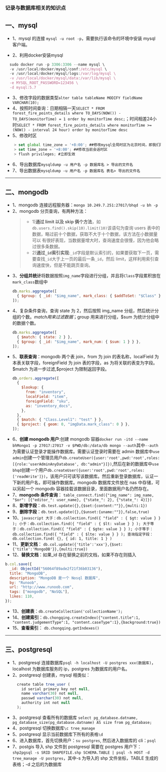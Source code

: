 ### 记录与数据库相关的知识点

## 一、mysql

- 1、mysql 的连接 `mysql -u root -p`，需要执行该命令的环境中安装 mysql 客户端。

- 2、利用docker安装mysql
```javascript
  sudo docker run -p 3306:3306 --name mysql \
  -v /usr/local/docker/mysql/conf:/etc/mysql \
  -v /usr/local/docker/mysql/logs:/var/log/mysql \
  -v /usr/local/docker/mysql/data:/var/lib/mysql \
  -e MYSQL_ROOT_PASSWORD=123456 \
  -d mysql:5.7
```
- 3、修改字段的数据类型`alter table tableName MODIFY fieldName VARCHAR(10);`
- 4、按照时间查询：日期相隔一天`SELECT * FROM forest_fire_points_details where TO_DAYS(NOW()) - TO_DAYS(monitorTime) = 1 order by monitorTime desc;`；时间相差24小时`SELECT * FROM forest_fire_points_details where monitorTime >=(NOW() - interval 24 hour) order by monitorTime desc`
- 5、修改时区
```javascript
    > set global time_zone = '+8:00'; ##修改mysql全局时区为北京时间，即我们所在的东8区
    > set time_zone = '+8:00'; ##修改当前会话时区
    > flush privileges; #立即生效
```
- 6、导出数据库`mysqldump -u 用户名 -p 数据库名 > 导出的文件名`
- 7、导出数据表`mysqldump -u 用户名 -p 数据库名 表名> 导出的文件名`
---

## 二、mongodb

- 1、mongodb 连接远程服务器：`mongo 10.249.7.251:27017/bhqd -u bh -p`
- 2、mongodb 分页查询，有两种方法：
  > - 1)**通过 limit 以及 skip 俩个方法**，如`db.users.find().skip(10).limit(10)`该语句为查询 users 表中的数据，略过前十个数据，获取不大于十个数据，该方法在小数据量可以 有很好表现，当数据量增大时，查询速度会很慢，因为他会略过很多条数据。
  > - 2)**通过`_id`索引实现**:`_id`字段是默认索引的，如果要获取下一页，需要查找`_id`大于上一页的最后一条`_id`，然后 limit，这样利用索引查询速度快，但是不能跳页查询。
- 3、**分组并统计**将数据按照`img_name`字段进行分组，并且将`Class`字段累积放在`mark_class`数组中
  ```javascript
  db.marks.aggregate([
    { $group: { _id: "$img_name", mark_class: { $addToSet: "$Class" } } },
  ]);
  ```
- 4、复杂条件查询，查询 state 为 2，然后按照 img_name 分组，然后统计分组的个数。$match用来过滤数据；$group 用来进行分组，\$sum 为统计分组中的数据个数。
  ```javascript
  db.marks.aggregate([
    { $match: { state: 2 } },
    { $group: { _id: "$img_name", mark_num: { $sum: 1 } } },
  ]);
  ```
- 5、**联表查询**：mongodb 两个表 join，from 为 join 的表名称，localField 为本表关联字段，foreignField 为 join 表的字段，as 为将关联的表变为字段。\$match 为进一步过滤,\$project 为限制返回字段。
  ```javascript
  db.orders.aggregate([
    {
      $lookup: {
        from: "inventory",
        localField: "item",
        foreignField: "sku",
        as: "inventory_docs",
      },
    },
    { $match: { "Class.Level1": "test" } },
    { $project: { geom: 0, "imgData.mark_class": 0 } },
  ]);
  ```
- 6、**创建 mongodb 用户**:创建 mongodb 容器`docker run -itd --name bhMongo1 -p 27017:27017 -v $PWD/db:/data/db mongo --auth`其中`--auth`为需要认证登录才能操作数据库。需要认证登录时需要在 admin 数据库中`use admin`创建一个管理员用户`db.createUser({user:'root',pwd:'root',roles:[{role:'userAdminAnyDatabase', db:"admin"}]})`,然后在新的数据库中`use bhqd`创建一个用户`db.createUser({user:'root',pwd:'root',roles:['readWrite']})`，该用户只可读写该数据库。然后重新登录数据库，认证一下新的用户名，即可操作数据库。mongodb 数据库文件放在 nas 中存储，可以另起一个 mongodb 容器挂载该数据目录，里面数据用户名仍然存在。
- 7、**mongodb 条件查询**：
  `table_connect.find({"img_name": img_name, "$or": [{"editor_": user_name}, {"state_": 2}, {"state_": 4}]})`
- 8、**新增字段**：`db.test.update({},{$set:{content:""}},{multi:1})`
- 9、**删除字段**：`db.test.update({},{$unset:{uname:""}},false,true)`
- 10、`javascript 大于：db.collection.find({ "field" : { $gt: value } } ); 小于：db.collection.find({ "field" : { $lt: value } } ); 大于等于：db.collection.find({ "field" : { $gte: value } } ); 小于等于：db.collection.find({ "field" : { $lte: value } } ); 查询指定字段：db.collection.find( {}, { id: 1, title: 1 } )`
- 11、**更新文档**： `db.col.update({'title':'xxx'},{$set:{'title':'MongoDB'}},{multi:true})`
- 12、**替换文档**：如果\_id 存在替换之前的文档，如果不存在则插入

```javascript
b.col.save({
  _id: ObjectId("56064f89ade2f21f36b03136"),
  title: "MongoDB",
  description: "MongoDB 是一个 Nosql 数据库",
  by: "Runoob",
  url: "http://www.runoob.com",
  tags: ["mongodb", "NoSQL"],
  likes: 110,
});
```

- 13、**创建表**：`db.createCollection('collectionName'); `
- 14、**创建索引**：`db.chongqing.createIndex({"content.title":1, "content.judgementType":1, "content.caseType":1},{background:true})`
- 15、**查看索引**： `db.chongqing.getIndexes()`

---

## 三、postgresql

- 1、postgresql 连接数据库`psql -h localhost -U postgres xxx(数据库)`，localhost 为数据库服务的 ip，postgres 为数据库的用户名。
- 2、postgresql 创建表，mysql 相类似：
  ```javascript
    create table tree_user (
      id serial primary key not null,
      name varchar(30) not null,
      passwd varchar(30) not null,
      authority int not null
    );
  ```
- 3、postgresql 查看所有的数据库 `select pg_database.datname, pg_database_size(pg_database.datname) AS size from pg_database;`
- 4、postgresql 切换数据库`\c tree_manage`
- 5、postgresql 显示当前数据库下所有的表格`\d`
- 6、进入数据库，首先切换用户：`su postgres`, 然后进入数据库的 cli：`psql`
- 7、postgis 导入 shp 文件到 postgresql 需要在 postgres 用户下：`shp2pgsql -s SRID SHAPEFILE.shp SCHEMA.TABLE | psql -h HOST -d tree_manage -U postgres`，其中-s 为导入的 shp 文件坐标，TABLE 生成的表格；-d 之后的为数据库
